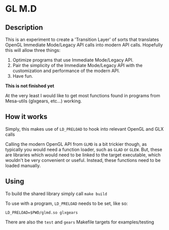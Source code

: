 # GL M.D

## Description
This is an experiment to create a 'Transition Layer' of sorts that translates OpenGL Immediate Mode/Legacy API calls into modern API calls. Hopefully this will allow three things:

1. Optimize programs that use Immediate Mode/Legacy API.
2. Pair the simplicity of the Immediate Mode/Legacy API with the customization and performance of the modern API.
3. Have fun.

**This is not finished yet**

At the very least I would like to get most functions found in programs from Mesa-utils (glxgears, etc...) working.

## How it works

Simply, this makes use of ` LD_PRELOAD ` to hook into relevant OpenGL and GLX calls

Calling the modern OpenGL API from ` GLMD ` is a bit trickier though, as typically you would need a function loader, such as ` GLAD ` or ` GLEW `. But, these are libraries which would need to be linked to the target executable, which wouldn't be very convenient or useful. Instead, these functions need to be loaded manually. 

## Using

To build the shared library simply call ` make build `

To use with a program, ` LD_PRELOAD ` needs to be set, like so:

` LD_PRELOAD=$PWD/glmd.so glxgears `

There are also the ` test ` and ` gears ` Makefile targets for examples/testing
